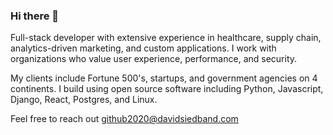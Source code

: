 ### Hi there 👋

Full-stack developer with extensive experience in healthcare, supply chain, analytics-driven marketing, and custom applications. I work with organizations who value user experience, performance, and security. 

My clients include Fortune 500's, startups, and government agencies on 4 continents. I build using open source software including Python, Javascript, Django, React, Postgres, and Linux.

Feel free to reach out
github2020@davidsiedband.com
